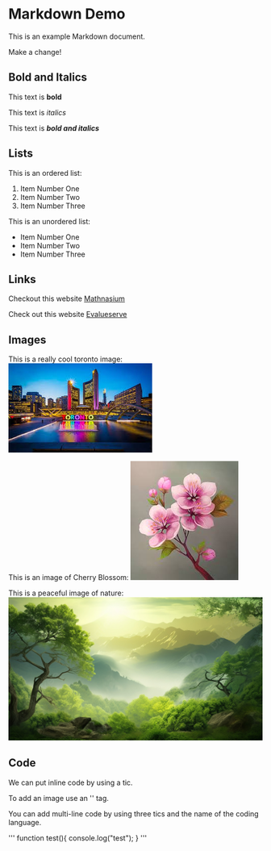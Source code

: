 # Markdown Demo

This is an example Markdown document.

Make a change!


## Bold and Italics

This text is **bold**

This text is _italics_

This text is **_bold and italics_**


## Lists

This is an ordered list:

1. Item Number One
2. Item Number Two
3. Item Number Three

This is an unordered list:

- Item Number One
- Item Number Two
- Item Number Three



## Links

Checkout this website [Mathnasium](https://www.mathnasium.com/ca)

Check out this website [Evalueserve](https://www.evalueserve.com/)


## Images

This is a really cool toronto image: ![NathanPhilipsSquare](toronto.jpeg)

This is an image of Cherry Blossom: ![CherryBlossom](cherryblossom.jpeg)

This is a peaceful image of nature: ![Nature](nature.jpg)



## Code

We can put inline code by using a tic.

To add an image use an '<img>' tag.

You can add multi-line code by using three tics and the name of the coding language.

'''
function test(){
    console.log("test");
}
'''














